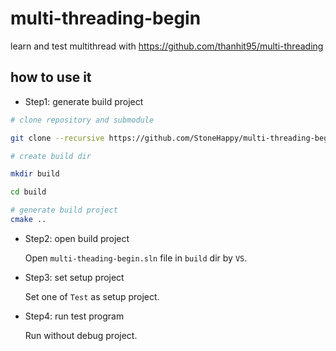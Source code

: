 # multi-threading-begin

learn and test multithread with https://github.com/thanhit95/multi-threading

## how to use it

* Step1: generate build project
```bash
# clone repository and submodule

git clone --recursive https://github.com/StoneHappy/multi-threading-begin.git

# create build dir

mkdir build

cd build

# generate build project
cmake ..
```
* Step2: open build project

    Open ``multi-theading-begin.sln`` file in ``build`` dir by ``VS``.

* Step3: set setup project

    Set one of ``Test`` as setup project.

* Step4: run test program

    Run without debug project.